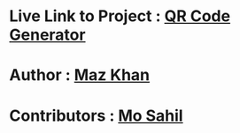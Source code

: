 # Live Link to Project : [QR Code Generator](http://Mazkhan99.github.io)
# Author : [Maz Khan](https://github.com/Mazkhan99)
# Contributors : [Mo Sahil](http://github.com/mo-sahil)
